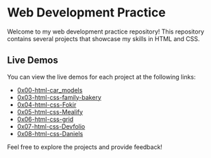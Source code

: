 # Web Development Practice

Welcome to my web development practice repository! This repository contains several projects that showcase my skills in HTML and CSS.

## Live Demos

You can view the live demos for each project at the following links:

- [0x00-html-car_models](https://mahmudlabib.github.io/webdev-practice/0x00-html-car_models/)
- [0x03-html-css-family-bakery](https://mahmudlabib.github.io/webdev-practice/0x03-html-css-family-bakery/)
- [0x04-html-css-Fokir](https://mahmudlabib.github.io/webdev-practice/0x04-html-css-Fokir/)
- [0x05-html-css-Mealify](https://mahmudlabib.github.io/webdev-practice/0x05-html-css-Mealify/)
- [0x06-html-css-grid](https://mahmudlabib.github.io/webdev-practice/0x06-html-css-grid/)
- [0x07-html-css-Devfolio](https://mahmudlabib.github.io/webdev-practice/0x07-html-css-Devfolio/)
- [0x08-html-css-Daniels](https://mahmudlabib.github.io/webdev-practice/0x08-html-css-Daniels/)

Feel free to explore the projects and provide feedback!
